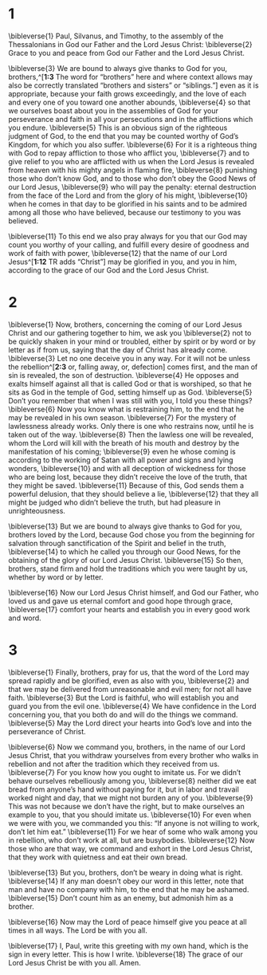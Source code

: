 # 1 
\bibleverse{1} Paul, Silvanus, and Timothy, to the assembly of the Thessalonians in God our Father and the Lord Jesus Christ: \bibleverse{2} Grace to you and peace from God our Father and the Lord Jesus Christ. 

\bibleverse{3} We are bound to always give thanks to God for you, brothers,^[**1:3** The word for “brothers” here and where context allows may also be correctly translated “brothers and sisters” or “siblings.”] even as it is appropriate, because your faith grows exceedingly, and the love of each and every one of you toward one another abounds, \bibleverse{4} so that we ourselves boast about you in the assemblies of God for your perseverance and faith in all your persecutions and in the afflictions which you endure. \bibleverse{5} This is an obvious sign of the righteous judgment of God, to the end that you may be counted worthy of God’s Kingdom, for which you also suffer. \bibleverse{6} For it is a righteous thing with God to repay affliction to those who afflict you, \bibleverse{7} and to give relief to you who are afflicted with us when the Lord Jesus is revealed from heaven with his mighty angels in flaming fire, \bibleverse{8} punishing those who don’t know God, and to those who don’t obey the Good News of our Lord Jesus, \bibleverse{9} who will pay the penalty: eternal destruction from the face of the Lord and from the glory of his might, \bibleverse{10} when he comes in that day to be glorified in his saints and to be admired among all those who have believed, because our testimony to you was believed. 

\bibleverse{11} To this end we also pray always for you that our God may count you worthy of your calling, and fulfill every desire of goodness and work of faith with power, \bibleverse{12} that the name of our Lord Jesus^[**1:12** TR adds “Christ”] may be glorified in you, and you in him, according to the grace of our God and the Lord Jesus Christ.

# 2 
\bibleverse{1} Now, brothers, concerning the coming of our Lord Jesus Christ and our gathering together to him, we ask you \bibleverse{2} not to be quickly shaken in your mind or troubled, either by spirit or by word or by letter as if from us, saying that the day of Christ has already come. \bibleverse{3} Let no one deceive you in any way. For it will not be unless the rebellion^[**2:3** or, falling away, or, defection] comes first, and the man of sin is revealed, the son of destruction. \bibleverse{4} He opposes and exalts himself against all that is called God or that is worshiped, so that he sits as God in the temple of God, setting himself up as God. \bibleverse{5} Don’t you remember that when I was still with you, I told you these things? \bibleverse{6} Now you know what is restraining him, to the end that he may be revealed in his own season. \bibleverse{7} For the mystery of lawlessness already works. Only there is one who restrains now, until he is taken out of the way. \bibleverse{8} Then the lawless one will be revealed, whom the Lord will kill with the breath of his mouth and destroy by the manifestation of his coming; \bibleverse{9} even he whose coming is according to the working of Satan with all power and signs and lying wonders, \bibleverse{10} and with all deception of wickedness for those who are being lost, because they didn’t receive the love of the truth, that they might be saved. \bibleverse{11} Because of this, God sends them a powerful delusion, that they should believe a lie, \bibleverse{12} that they all might be judged who didn’t believe the truth, but had pleasure in unrighteousness. 

\bibleverse{13} But we are bound to always give thanks to God for you, brothers loved by the Lord, because God chose you from the beginning for salvation through sanctification of the Spirit and belief in the truth, \bibleverse{14} to which he called you through our Good News, for the obtaining of the glory of our Lord Jesus Christ. \bibleverse{15} So then, brothers, stand firm and hold the traditions which you were taught by us, whether by word or by letter. 

\bibleverse{16} Now our Lord Jesus Christ himself, and God our Father, who loved us and gave us eternal comfort and good hope through grace, \bibleverse{17} comfort your hearts and establish you in every good work and word. 

# 3 
\bibleverse{1} Finally, brothers, pray for us, that the word of the Lord may spread rapidly and be glorified, even as also with you, \bibleverse{2} and that we may be delivered from unreasonable and evil men; for not all have faith. \bibleverse{3} But the Lord is faithful, who will establish you and guard you from the evil one. \bibleverse{4} We have confidence in the Lord concerning you, that you both do and will do the things we command. \bibleverse{5} May the Lord direct your hearts into God’s love and into the perseverance of Christ. 

\bibleverse{6} Now we command you, brothers, in the name of our Lord Jesus Christ, that you withdraw yourselves from every brother who walks in rebellion and not after the tradition which they received from us. \bibleverse{7} For you know how you ought to imitate us. For we didn’t behave ourselves rebelliously among you, \bibleverse{8} neither did we eat bread from anyone’s hand without paying for it, but in labor and travail worked night and day, that we might not burden any of you. \bibleverse{9} This was not because we don’t have the right, but to make ourselves an example to you, that you should imitate us. \bibleverse{10} For even when we were with you, we commanded you this: “If anyone is not willing to work, don’t let him eat.” \bibleverse{11} For we hear of some who walk among you in rebellion, who don’t work at all, but are busybodies. \bibleverse{12} Now those who are that way, we command and exhort in the Lord Jesus Christ, that they work with quietness and eat their own bread. 

\bibleverse{13} But you, brothers, don’t be weary in doing what is right. \bibleverse{14} If any man doesn’t obey our word in this letter, note that man and have no company with him, to the end that he may be ashamed. \bibleverse{15} Don’t count him as an enemy, but admonish him as a brother. 

\bibleverse{16} Now may the Lord of peace himself give you peace at all times in all ways. The Lord be with you all. 

\bibleverse{17} I, Paul, write this greeting with my own hand, which is the sign in every letter. This is how I write. \bibleverse{18} The grace of our Lord Jesus Christ be with you all. Amen. 
